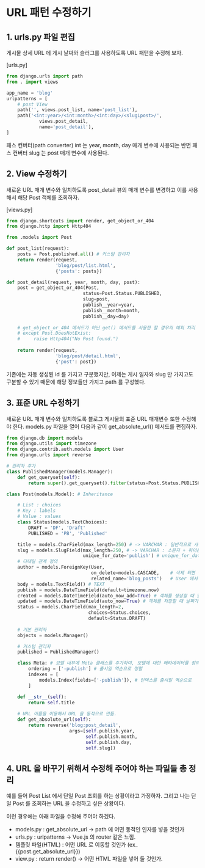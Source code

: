 # URL 패턴 수정하기

## 1. urls.py 파일 편집
게시물 상세 URL 에 게시 날짜와 슬러그를 사용하도록 URL 패턴을 수정해 보자.

[urls.py]
```python
from django.urls import path
from . import views

app_name = 'blog'
urlpatterns = [
    # post View
    path('', views.post_list, name='post_list'),
    path('<int:year>/<int:month>/<int:day>/<slugLpost>/',
            views.post_detail,
            name='post_detail'),
]
```

패스 컨버터(path converter) int 는 year, month, day 매개 변수에 사용되는 반면 패스 컨버터 slug 는 post 매개 변수에 사용된다.

## 2. View 수정하기
새로운 URL 매개 변수와 일치하도록 post_detail 뷰의 매개 변수를 변경하고 이를 사용해서 해당 Post 객체를 조회하자.

[views.py]
```python
from django.shortcuts import render, get_object_or_404
from django.http import Http404

from .models import Post

def post_list(request):
    posts = Post.published.all() # 커스텀 관리자
    return render(request,
                  'blog/post/list.html',
                  {'posts': posts})

def post_detail(request, year, month, day, post):
    post = get_object_or_404(Post,
                            status=Post.Status.PUBLISHED,
                            slug=post,
                            publish__year=year,
                            publish__month=month,
                            publish__day=day)
    
    # get_object_or_404 메서드가 아닌 get() 메서드를 사용한 할 경우의 예외 처리
    # except Post.DoesNotExist:
    #     raise Http404("No Post found.")
    
    return render(request,
                  'blog/post/detail.html',
                  {'post': post})
```
기존에는 자동 생성된 id 를 가지고 구분했지만, 이제는 게시 일자와 slug 만 가지고도 구분할 수 있기 때문에 해당 정보들만 가지고 path 를 구성했다.

## 3. 표준 URL 수정하기
새로운 URL 매개 변수와 일치하도록 블로그 게시물의 표준 URL 매개변수 또한 수정해야 한다. models.py 파일을 열어 다음과 같이 get_absolute_url() 메서드를 편집하자.
```python
from django.db import models
from django.utils import timezone
from django.contrib.auth.models import User
from django.urls import reverse

# 관리자 추가
class PublishedManager(models.Manager):
    def get_queryset(self):
        return super().get_queryset().filter(status=Post.Status.PUBLISHED)

class Post(models.Model): # Inheritance

    # List : choices
    # Key : labels
    # Value : values
    class Status(models.TextChoices):
        DRAFT = 'DF', 'Draft'
        PUBLISHED = 'PB', 'Published'

    title = models.CharField(max_length=250) # -> VARCHAR : 일반적으로 사용. 띄어쓰기 가능함.
    slug = models.SlugField(max_length=250, # -> VARCHAR : 소문자 + 하이픈(-)을 사용하는 게 컨벤션. URL 등에 적격
                            unique_for_date='publish') # unique_for_date 를 사용하면  slug 필드가 게시 필드에 지정된 날짜의 중복을 허용하지 않음.
    # 다대일 관계 정의
    author = models.ForeignKey(User,
                               on_delete=models.CASCADE,    # 삭제 되면 같이 삭제 되게
                               related_name='blog_posts')   # User 에서 Post 로의 역방향 관계 명칭 지정.
    body = models.TextField() # TEXT
    publish = models.DateTimeField(default=timezone.now)
    created = models.DateTimeField(auto_now_add=True) # 객체를 생성할 때 날짜가 자동으로 저장된다.
    updated = models.DateTimeField(auto_now=True) # 객체를 저장할 때 날짜가 자동으로 저장된다.
    status = models.CharField(max_length=2,
                              choices=Status.choices,
                              default=Status.DRAFT)
    
    # 기본 관리자
    objects = models.Manager()

    # 커스텀 관리자
    published = PublishedManager()

    class Meta: # 모델 내부에 Meta 클래스를 추가하여, 모델에 대한 메타데이터를 정의함.
        ordering = ['-publish'] # 출시일 역순으로 정렬
        indexes = [
            models.Index(fields=['-publish']), # 인덱스를 출시일 역순으로
        ]

    def __str__(self):
        return self.title
    
    # URL 이름을 이용해서 URL 을 동적으로 만듦.
    def get_absolute_url(self):
        return reverse('blog:post_detail', 
                       args=[self.publish.year,
                             self.publish.month,
                             self.publish.day,
                             self.slug])
```

## 4. URL 을 바꾸기 위해서 수정해 주어야 하는 파일들 총 정리
예를 들어 Post List 에서 단일 Post 조회를 하는 상황이라고 가정하자. 그리고 나는 단일 Post 를 조회하는 URL 을 수정하고 싶은 상황이다.

이런 경우에는 아래 파일을 수정해 주어야 하겠다.

- models.py : get_absolute_url -> path 에 어떤 동적인 인자를 넣을 것인가
- urls.py : urlpatterns -> Vue.js 의 router 같은 느낌.
- 템플릿 파일(HTML) : 어떤 URL 로 이동할 것인가 (ex_ {{post.get_absolute_url}})
- view.py : return render() -> 어떤 HTML 파일을 넣어 둘 것인가.